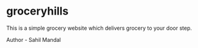 # groceryhills
This is a simple grocery website which delivers grocery to your door step.

Author - Sahil Mandal
